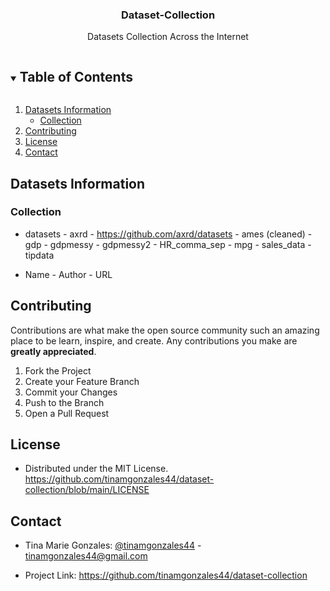 <h3 align="center">Dataset-Collection</h3>

  <p align="center">
    Datasets Collection Across the Internet
    <br />
  </p>




<!-- TABLE OF CONTENTS -->
<details open="open">
  <summary><h2 style="display: inline-block">Table of Contents</h2></summary>
  <ol>
    <li>
      <a href="#dataset-information">Datasets Information</a>
      <ul>
        <li><a href="#collection">Collection</a></li>
      </ul>
    </li>
    <li><a href="#contributing">Contributing</a></li>
    <li><a href="#license">License</a></li>
    <li><a href="#contact">Contact</a></li>
  </ol>
</details>




<!-- Datasets Information -->
## Datasets Information

### Collection

* datasets - axrd - https://github.com/axrd/datasets
        - ames (cleaned)
        - gdp
        - gdpmessy
        - gdpmessy2
        - HR_comma_sep
        - mpg
        - sales_data
        - tipdata
        
* Name - Author - URL




<!-- CONTRIBUTING -->
## Contributing

Contributions are what make the open source community such an amazing place to be learn, inspire, and create. Any contributions you make are **greatly appreciated**.

1. Fork the Project
2. Create your Feature Branch 
3. Commit your Changes
4. Push to the Branch 
5. Open a Pull Request




<!-- LICENSE -->
## License

* Distributed under the MIT License. https://github.com/tinamgonzales44/dataset-collection/blob/main/LICENSE




<!-- CONTACT -->
## Contact

* Tina Marie Gonzales: [@tinamgonzales44](https://twitter.com/tinamgonzales44) - tinamgonzales44@gmail.com

* Project Link: https://github.com/tinamgonzales44/dataset-collection


